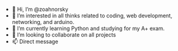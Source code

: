 - 👋 Hi, I’m @zoahnorsky
- 👀 I’m interested in all thinks related to coding, web development, networking, and arduino.
- 🌱 I’m currently learning Python and studying for my A+ exam.
- 💞️ I’m looking to collaborate on all projects 
- 📫 Direct message 

<!---
zoahnorsky/zoahnorsky is a ✨ special ✨ repository because its `README.md` (this file) appears on your GitHub profile.
You can click the Preview link to take a look at your changes.
--->
